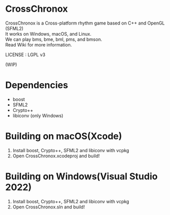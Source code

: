 # CrossChronox
CrossChronox is a Cross-platform rhythm game based on C++ and OpenGL (SFML2)  
It works on Windows, macOS, and Linux.  
We can play bms, bme, bml, pms, and bmson.  
Read Wiki for more information.

LICENSE : LGPL v3

(WIP)

# Dependencies
* boost
* SFML2
* Crypto++
* libiconv (only Windows)

# Building on macOS(Xcode)
1. Install boost, Crypto++, SFML2 and libiconv with vcpkg
1. Open CrossChronox.xcodeproj and build!

# Building on Windows(Visual Studio 2022)
1. Install boost, Crypto++, SFML2 and libiconv with vcpkg
1. Open CrossChronox.sln and build!
